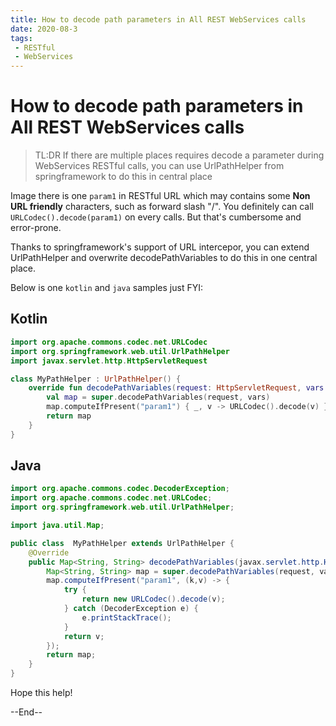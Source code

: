```yaml
---
title: How to decode path parameters in All REST WebServices calls
date: 2020-08-3
tags:
 - RESTful
 - WebServices
---
```

# How to decode path parameters in All REST WebServices calls

> TL:DR
> If there are multiple places requires decode a parameter during WebServices RESTful calls, you can use UrlPathHelper from springframework to do this in central place

Image there is one `param1` in RESTful URL which may contains some **Non URL friendly** characters, such as forward slash "/". You definitely can call `URLCodec().decode(param1)` on every calls. But that's cumbersome and error-prone.

Thanks to springframework's support of URL intercepor, you can extend UrlPathHelper and overwrite decodePathVariables to do this in one central place.

Below is one `kotlin` and `java` samples just FYI:

## Kotlin

```kotlin
import org.apache.commons.codec.net.URLCodec
import org.springframework.web.util.UrlPathHelper
import javax.servlet.http.HttpServletRequest

class MyPathHelper : UrlPathHelper() {
    override fun decodePathVariables(request: HttpServletRequest, vars: MutableMap<String, String>): MutableMap<String, String> {
        val map = super.decodePathVariables(request, vars)
        map.computeIfPresent("param1") { _, v -> URLCodec().decode(v) }
        return map
    }
}
```
## Java

```java
import org.apache.commons.codec.DecoderException;
import org.apache.commons.codec.net.URLCodec;
import org.springframework.web.util.UrlPathHelper;

import java.util.Map;

public class  MyPathHelper extends UrlPathHelper {
    @Override
    public Map<String, String> decodePathVariables(javax.servlet.http.HttpServletRequest request, Map<String, String> vars) {
        Map<String, String> map = super.decodePathVariables(request, vars);
        map.computeIfPresent("param1", (k,v) -> {
            try {
                return new URLCodec().decode(v);
            } catch (DecoderException e) {
                e.printStackTrace();
            }
            return v;
        });
        return map;
    }
}
```


Hope this help!

--End--
